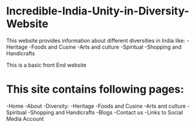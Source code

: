 # Incredible-India-Unity-in-Diversity-Website

This website provides information about different diversities in India like:
  -Heritage
  -Foods and Cusine
  -Arts and culture
  -Spiritual
  -Shopping and Handicrafts
  
This is a basic front End website

# This site contains following pages:
  -Home
  -About
  -Diversity:
      -Heritage
      -Foods and Cusine
      -Arts and culture
      -Spiritual
      -Shopping and Handicrafts
  -Blogs
  -Contact us
  -Links to Social Media Account
    
  
  
